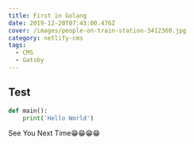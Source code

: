 ```yaml
---
title: First in Golang
date: 2019-12-20T07:43:00.476Z
cover: /images/people-on-train-station-3412360.jpg
category: netlify-cms
tags:
  - CMS
  - Gatsby
---
```


## Test

```python
def main():
    print('Hello World')
```

See You Next Time😁😁😁😁
